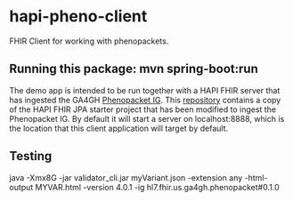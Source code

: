 # hapi-pheno-client
FHIR Client for working with phenopackets.

## Running this package: mvn spring-boot:run
The demo app is intended to be run together with a HAPI FHIR server that
has ingested the GA4GH [Phenopacket IG](http://phenopackets.org/core-ig/index.html).
This [repository](https://github.com/pnrobinson/hapi-pheno-server) contains a copy of the 
HAPI FHIR JPA starter project that has been modified to ingest the Phenopacket IG.
By default it will start a server on localhost:8888, which is the location that this
client application will target by default.


## Testing


java -Xmx8G -jar validator_cli.jar myVariant.json -extension any -html-output MYVAR.html -version 4.0.1 -ig hl7.fhir.us.ga4gh.phenopacket#0.1.0


